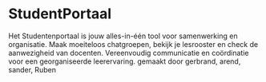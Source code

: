 # StudentPortaal
 Het Studentenportaal is jouw alles-in-één tool voor samenwerking en organisatie. Maak moeiteloos chatgroepen, bekijk je lesrooster en check de aanwezigheid van docenten. Vereenvoudig communicatie en coördinatie voor een georganiseerde leerervaring.
gemaakt door gerbrand, arend, sander, Ruben